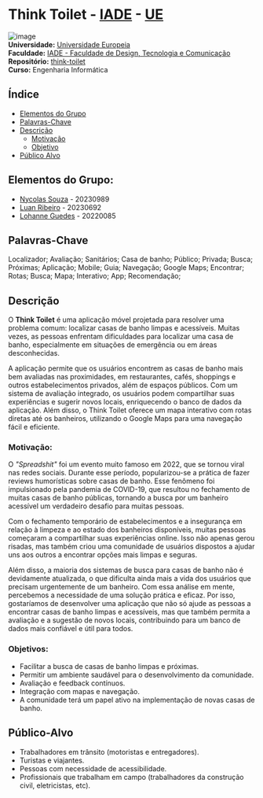# Think Toilet - [IADE](https://www.iade.europeia.pt/) - [UE](https://www.europeia.pt/)  
![image](https://github.com/user-attachments/assets/0a0584f1-045d-4eb2-9670-13dc1ff7ae00)  
**Universidade:** [Universidade Europeia](https://www.europeia.pt/)  
**Faculdade:** [IADE - Faculdade de Design, Tecnologia e Comunicação](https://www.iade.europeia.pt/)  
**Repositório:** [think-toilet](https://github.com/nycocado/think-toilet)  
**Curso:** Engenharia Informática

## Índice
- [Elementos do Grupo](#elementos-do-grupo)
- [Palavras-Chave](#palavras-chave)
- [Descrição](#descrição)
    - [Motivação](#motivação)
    - [Objetivo](#objetivos)
- [Público Alvo](#público-alvo)

## Elementos do Grupo:
- [Nycolas Souza](https://github.com/nycocado) - 20230989
- [Luan Ribeiro](https://github.com/Ninjaok) - 20230692
- [Lohanne Guedes](https://github.com/Lohannecristina) - 20220085

## Palavras-Chave
Localizador; Avaliação; Sanitários; Casa de banho; Público; Privada; Busca; Próximas; Aplicação; Mobile; Guia; Navegação; Google Maps; Encontrar; Rotas; Busca; Mapa; Interativo; App; Recomendação;

## Descrição
O **Think Toilet** é uma aplicação móvel projetada para resolver uma problema comum: localizar casas de banho limpas e acessíveis. Muitas vezes, as pessoas enfrentam dificuldades para localizar uma casa de banho, especialmente em situações de emergência ou em áreas desconhecidas.

A aplicação permite que os usuários encontrem as casas de banho mais bem avaliadas nas proximidades, em restaurantes, cafés, shoppings e outros estabelecimentos privados, além de espaços públicos. Com um sistema de avaliação integrado, os usuários podem compartilhar suas experiências e sugerir novos locais, enriquecendo o banco de dados da aplicação. Além disso, o Think Toilet oferece um mapa interativo com rotas diretas até os banheiros, utilizando o Google Maps para uma navegação fácil e eficiente.

### Motivação:
O *"Spreadshit"* foi um evento muito famoso em 2022, que se tornou viral nas redes sociais. Durante esse período, popularizou-se a prática de fazer reviews humorísticas sobre casas de banho. Esse fenômeno foi impulsionado pela pandemia de COVID-19, que resultou no fechamento de muitas casas de banho públicas, tornando a busca por um banheiro acessível um verdadeiro desafio para muitas pessoas.

Com o fechamento temporário de estabelecimentos e a insegurança em relação à limpeza e ao estado dos banheiros disponíveis, muitas pessoas começaram a compartilhar suas experiências online. Isso não apenas gerou risadas, mas também criou uma comunidade de usuários dispostos a ajudar uns aos outros a encontrar opções mais limpas e seguras.

Além disso, a maioria dos sistemas de busca para casas de banho não é devidamente atualizada, o que dificulta ainda mais a vida dos usuários que precisam urgentemente de um banheiro. Com essa análise em mente, percebemos a necessidade de uma solução prática e eficaz. Por isso, gostaríamos de desenvolver uma aplicação que não só ajude as pessoas a encontrar casas de banho limpas e acessíveis, mas que também permita a avaliação e a sugestão de novos locais, contribuindo para um banco de dados mais confiável e útil para todos.

### Objetivos:
- Facilitar a busca de casas de banho limpas e próximas.
- Permitir um ambiente saudável para o desenvolvimento da comunidade.
- Avaliação e feedback contínuos.
- Integração com mapas e navegação.
- A comunidade terá um papel ativo na implementação de novas casas de banho.

## Público-Alvo
- Trabalhadores em trânsito (motoristas e entregadores).
- Turistas e viajantes.
- Pessoas com necessidade de acessibilidade.
- Profissionais que trabalham em campo (trabalhadores da construção civil, eletricistas, etc).
